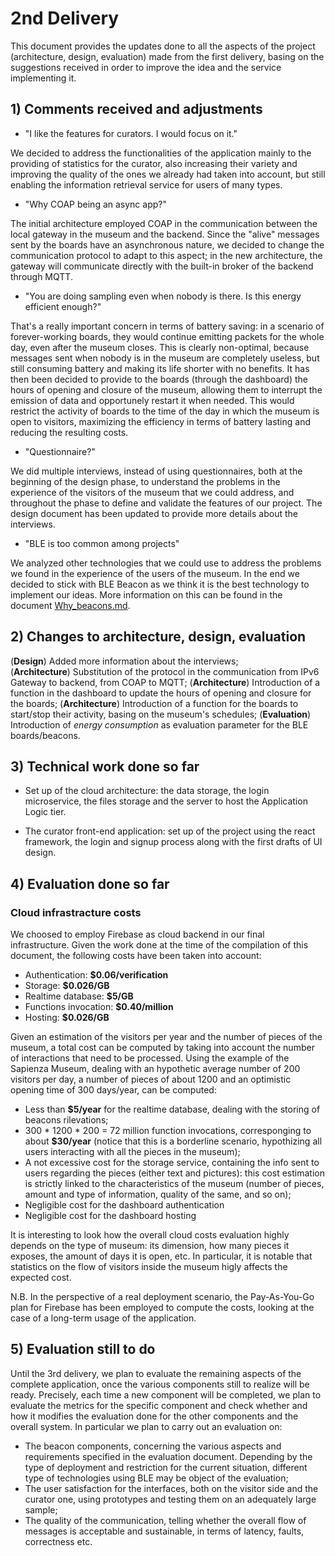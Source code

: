 # 2nd Delivery

This document provides the updates done to all the aspects of the project (architecture, design, evaluation) made from the first delivery, basing on the suggestions received in order to improve the idea and the service implementing it.

## 1) Comments received and adjustments

- "I like the features for curators. I would focus on it."

We decided to address the functionalities of the application mainly to the providing of statistics for the curator, also increasing their variety and improving the quality of the ones we already had taken into account, but still enabling the information retrieval service for users of many types.

- "Why COAP being an async app?"

The initial architecture employed COAP in the communication between the local gateway in the museum and the backend. Since the "alive" messages sent by the boards have an asynchronous nature, we decided to change the communication protocol to adapt to this aspect; in the new architecture, the gateway will communicate directly with the built-in broker of the backend through MQTT.

- "You are doing sampling even when nobody is there. Is this energy efficient enough?"

That's a really important concern in terms of battery saving: in a scenario of forever-working boards, they would continue emitting packets for the whole day, even after the museum closes. This is clearly non-optimal, because messages sent when nobody is in the museum are completely useless, but still consuming battery and making its life shorter with no benefits. It has then been decided to provide to the boards (through the dashboard) the hours of opening and closure of the museum, allowing them to interrupt the emission of data and opportunely restart it when needed. This would restrict the activity of boards to the time of the day in which the museum is open to visitors, maximizing the efficiency in terms of battery lasting and reducing the resulting costs.

- "Questionnaire?"

We did multiple interviews, instead of using questionnaires, both at the beginning of the design phase, to understand the problems in the experience of the visitors of the museum that we could address, and throughout the phase to define and validate the features of our project. The design document has been updated to provide more details about the interviews.

- "BLE is too common among projects"

We analyzed other technologies that we could use to address the problems we found in the experience of the users of the museum. In the end we decided to stick with BLE Beacon as we think it is the best technology to implement our ideas. More information on this can be found in the document [Why_beacons.md](./Why_beacons.md).


## 2) Changes to architecture, design, evaluation

(**Design**) Added more information about the interviews;  
(**Architecture**) Substitution of the protocol in the communication from IPv6 Gateway to backend, from COAP to MQTT;
(**Architecture**) Introduction of a function in the dashboard to update the hours of opening and closure for the boards;
(**Architecture**) Introduction of a function for the boards to start/stop their activity, basing on the museum's schedules;
(**Evaluation**) Introduction of *energy consumption* as evaluation parameter for the BLE boards/beacons.


## 3) Technical work done so far

- Set up of the cloud architecture: the data storage, the login microservice, the files storage and the server to host the Application Logic tier.

- The curator front-end application: set up of the project using the react framework, the login and signup process along with the first drafts of UI design.


## 4) Evaluation done so far

### Cloud infrastracture costs

We choosed to employ Firebase as cloud backend in our final infrastructure. Given the work done at the time of the compilation of this document, the following costs have been taken into account:

  - Authentication: **$0.06/verification**
  - Storage: **$0.026/GB**
  - Realtime database: **$5/GB**
  - Functions invocation: **$0.40/million**
  - Hosting: **$0.026/GB**
  
Given an estimation of the visitors per year and the number of pieces of the museum, a total cost can be computed by taking into account the number of interactions that need to be processed. Using the example of the Sapienza Museum, dealing with an hypothetic average number of 200 visitors per day, a number of pieces of about 1200 and an optimistic opening time of 300 days/year, can be computed:
  - Less than **$5/year** for the realtime database, dealing with the storing of beacons rilevations;
  - 300 * 1200 * 200 = 72 million function invocations, corresponging to about **$30/year** (notice that this is a borderline scenario, hypothizing all users interacting with all the pieces in the museum);
  - A not excessive cost for the storage service, containing the info sent to users regarding the pieces (either text and pictures): this cost estimation is strictly linked to the characteristics of the museum (number of pieces, amount and type of information, quality of the same, and so on);
  - Negligible cost for the dashboard authentication
  - Negligible cost for the dashboard hosting

It is interesting to look how the overall cloud costs evaluation highly depends on the type of museum: its dimension, how many pieces it exposes, the amount of days it is open, etc. In particular, it is notable that statistics on the flow of visitors inside the museum higly affects the expected cost.

N.B. In the perspective of a real deployment scenario, the Pay-As-You-Go plan for Firebase has been employed to compute the costs, looking at the case of a long-term usage of the application.

## 5) Evaluation still to do

Until the 3rd delivery, we plan to evaluate the remaining aspects of the complete application, once the various components still to realize will be ready. Precisely, each time a new component will be completed, we plan to evaluate the metrics for the specific component and check whether and how it modifies the evaluation done for the other components and the overall system. In particular we plan to carry out an evaluation on:

  - The beacon components, concerning the various aspects and requirements specified in the evaluation document. Depending by the type of deployment and restriction for the current situation, different type of technologies using BLE may be object of the evaluation;
  - The user satisfaction for the interfaces, both on the visitor side and the curator one, using prototypes and testing them on an adequately large sample;
  - The quality of the communication, telling whether the overall flow of messages is acceptable and sustainable, in terms of latency, faults, correctness etc.


